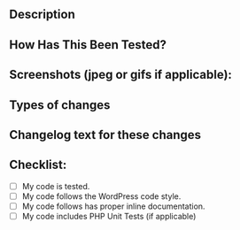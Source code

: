 ## Description
<!-- Please describe your changes; if your change fixes an existing issue, -->
<!-- use the terminology Fixes #issue -->

## How Has This Been Tested?
<!-- Please describe in detail how you tested your changes. -->
<!-- Include details of your testing environment, tests ran to see how -->
<!-- your change affects other areas of the code, etc. -->

## Screenshots (jpeg or gifs if applicable):

## Types of changes
<!-- What types of changes does your code introduce?  -->
<!-- Bug fix (non-breaking change which fixes an issue) -->
<!-- New feature (non-breaking change which adds functionality) -->
<!-- Breaking change (fix or feature that would cause existing functionality to not work as expected) -->

## Changelog text for these changes
<!-- Please include a human readable description of what your change did for the Changelog -->
<!-- Examples: Fix: Updates changelog to be more friendly #Issue (@your-GH-Handle) -->
<!-- If your fix addresses multiple issues, please list all of them. -->

## Checklist:
- [ ] My code is tested.
- [ ] My code follows the WordPress code style.
- [ ] My code follows has proper inline documentation.
- [ ] My code includes PHP Unit Tests (if applicable)
